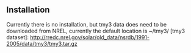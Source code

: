 Installation
------------
Currently there is no installation, but tmy3 data does need to be downloaded from NREL, currently the default location is ~/tmy3/
[tmy3 dataset]: http://rredc.nrel.gov/solar/old_data/nsrdb/1991-2005/data/tmy3/tmy3.tar.gz
